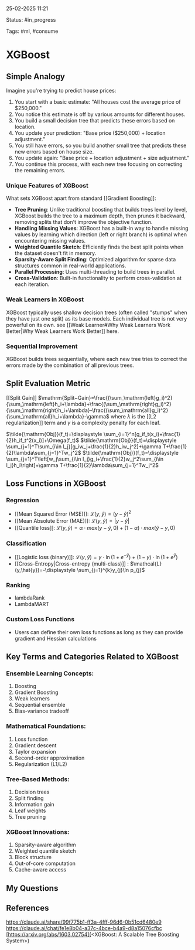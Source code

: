 

25-02-2025 11:21

Status: #in_progress

Tags: #ml, #consume

# XGBoost


## Simple Analogy

Imagine you're trying to predict house prices:
1. You start with a basic estimate: "All houses cost the average price of $250,000."
2. You notice this estimate is off by various amounts for different houses.
3. You build a small decision tree that predicts these errors based on location.
4. You update your prediction: "Base price ($250,000) + location adjustment."
5. You still have errors, so you build another small tree that predicts these new errors based on house size.
6. You update again: "Base price + location adjustment + size adjustment."
7. You continue this process, with each new tree focusing on correcting the remaining errors.

### Unique Features of XGBoost
What sets XGBoost apart from standard [[Gradient Boosting]]:
- **Tree Pruning**: Unlike traditional boosting that builds trees level by level, XGBoost builds the tree to a maximum depth, then prunes it backward, removing splits that don't improve the objective function.
- **Handling Missing Values**: XGBoost has a built-in way to handle missing values by learning which direction (left or right branch) is optimal when encountering missing values.
- **Weighted Quantile Sketch**: Efficiently finds the best split points when the dataset doesn't fit in memory.
- **Sparsity-Aware Split Finding**: Optimized algorithm for sparse data structures common in real-world applications.
- **Parallel Processing**: Uses multi-threading to build trees in parallel.
- **Cross-Validation**: Built-in functionality to perform cross-validation at each iteration.
### Weak Learners in XGBoost
XGBoost typically uses shallow decision trees (often called "stumps" when they have just one split) as its base models. Each individual tree is not very powerful on its own.
see [[Weak Learner#Why Weak Learners Work Better|Why Weak Learners Work Better]] here.
### Sequential Improvement
XGBoost builds trees sequentially, where each new tree tries to correct the errors made by the combination of all previous trees.


## Split Evaluation Metric
[[Split Gain]]
$\mathrm{Split~Gain}=\frac{(\sum_\mathrm{left}g_i)^2}{\sum_\mathrm{left}h_i+\lambda}+\frac{(\sum_\mathrm{right}g_i)^2}{\sum_\mathrm{right}h_i+\lambda}-\frac{(\sum_\mathrm{all}g_i)^2}{\sum_\mathrm{all}h_i+\lambda}-\gamma$
where $\lambda$ is the [[L2 regularization]] term and $\gamma$ is a complexity penalty for each leaf.

$\tilde{\mathrm{Obj}}(f_t)=\displaystyle \sum_{i=1}^n[g_if_t(x_i)+\frac{1}{2}h_if_t^2(x_i)]+\Omega(f_t)$
$\tilde{\mathrm{Obj}}(f_t)=\displaystyle \sum_{j=1}^T\sum_{i\in I_j}[g_iw_j+\frac{1}{2}h_iw_j^2]+\gamma T+\frac{1}{2}\lambda\sum_{j=1}^Tw_j^2$
$\tilde{\mathrm{Obj}}(f_t)=\displaystyle \sum_{j=1}^T\left[w_j\sum_{i\in I_j}g_i+\frac{1}{2}w_j^2\sum_{i\in I_j}h_i\right]+\gamma T+\frac{1}{2}\lambda\sum_{j=1}^Tw_j^2$

## Loss Functions in XGBoost
### Regression
- [[Mean Squared Error (MSE)]]: $\mathcal{L}(y,\hat{y})=(y-\hat{y})^2$
- [[Mean Absolute Error (MAE)]]:  $\mathcal{L}(y,\hat{y})=|y-\hat{y}|$
- [[Quantile loss]]: $\mathcal{L}(y,\hat{y})=\alpha \cdot max(y-\hat{y},0)+(1-\alpha)\cdot max(\hat{y}-y,0)$
### Classification
- [[Logistic loss (binary)]]: $\mathcal{L}(y,\hat{y})=y\cdot \ln(1+e^{-\hat{y}})+(1-y)\cdot \ln(1+e^{\hat{y}})$
- [[Cross-Entropy|Cross-entropy (multi-class)]] : $\mathcal{L}(y,\hat{y})=-\displaystyle \sum_{j=1}^{k}y_{j}\ln p_{j}$
### Ranking
- lambdaRank
- LambdaMART
### Custom Loss Functions
- Users can define their own loss functions as long as they can provide gradient and Hessian calculations

## Key Terms and Categories Related to XGBoost

### Ensemble Learning Concepts:

1. Boosting
2. Gradient Boosting
3. Weak learners
4. Sequential ensemble
5. Bias-variance tradeoff

### Mathematical Foundations:

1. Loss function
2. Gradient descent
3. Taylor expansion
4. Second-order approximation
5. Regularization (L1/L2)

### Tree-Based Methods:

1. Decision trees
2. Split finding
3. Information gain
4. Leaf weights
5. Tree pruning

### XGBoost Innovations:

1. Sparsity-aware algorithm
2. Weighted quantile sketch
3. Block structure
4. Out-of-core computation
5. Cache-aware access
## My Questions


## References

https://claude.ai/share/99f775b1-ff3a-4fff-96d6-0b51cd6480e9
https://claude.ai/chat/fe1e8b04-a37c-4bce-b4a9-d8a15076cfbc
[https://arxiv.org/abs/1603.02754](<XGBoost: A Scalable Tree Boosting System>)
